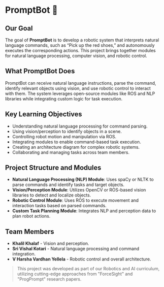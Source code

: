 <!-- [PromptBot Banner](https://your-image-link-here.png) Replace with actual link if you have a banner image -->

# PromptBot 🤖

## Our Goal

The goal of **PromptBot** is to develop a robotic system that interprets natural language commands, such as “Pick up the red shoes,” and autonomously executes the corresponding actions. This project brings together modules for natural language processing, computer vision, and robotic control.

## What PromptBot Does

PromptBot can receive natural language instructions, parse the command, identify relevant objects using vision, and use robotic control to interact with them. The system leverages open-source modules like ROS and NLP libraries while integrating custom logic for task execution.

<!-- [PromptBot Demo](https://your-demo-link-here.gif) Replace with actual link if you have a demo GIF -->

## Key Learning Objectives

- Understanding natural language processing for command parsing.
- Using vision/perception to identify objects in a scene.
- Controlling robot motion and manipulation via ROS.
- Integrating modules to enable command-based task execution.
- Creating an architecture diagram for complex robotic systems.
- Collaborating and managing tasks across team members.

## Project Structure and Modules

- **Natural Language Processing (NLP) Module**: Uses spaCy or NLTK to parse commands and identify tasks and target objects.
- **Vision/Perception Module**: Utilizes OpenCV or ROS-based vision libraries to detect and localize objects.
- **Robotic Control Module**: Uses ROS to execute movement and interaction tasks based on parsed commands.
- **Custom Task Planning Module**: Integrates NLP and perception data to plan robot actions.

## Team Members

- **Khalil Khalaf** - Vision and perception.
- **Sri Vishal Kotari** - Natural language processing and command integration.
- **V Harsha Vardhan Yellela** - Robotic control and overall architecture.

>This project was developed as part of our Robotics and AI curriculum, utilizing cutting-edge approaches from "ForceSight" and "ProgPrompt" research papers.

<!-- [End Banner](https://your-image-link-here.png) Replace with actual link if you have an end banner image -->

